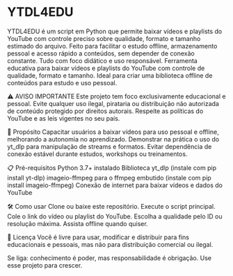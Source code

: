 # YTDL4EDU
YTDL4EDU é um script em Python que permite baixar vídeos e playlists do YouTube com controle preciso sobre qualidade, formato e tamanho estimado do arquivo. 
Feito para facilitar o estudo offline, armazenamento pessoal e acesso rápido a conteúdos, sem depender de conexão constante. Tudo com foco didático e uso responsável.
Ferramenta educativa para baixar vídeos e playlists do YouTube com controle de qualidade, formato e tamanho. Ideal para criar uma biblioteca offline de conteúdos para estudo e uso pessoal.

⚠️ AVISO IMPORTANTE
Este projeto tem foco exclusivamente educacional e pessoal.
Evite qualquer uso ilegal, pirataria ou distribuição não autorizada de conteúdo protegido por direitos autorais.
Respeite as políticas do YouTube e as leis vigentes no seu país.

🚀 Propósito
    Capacitar usuários a baixar vídeos para uso pessoal e offline, melhorando a autonomia no aprendizado.
    Demonstrar na prática o uso do yt_dlp para manipulação de streams e formatos.
    Evitar dependência de conexão estável durante estudos, workshops ou treinamentos.

📋 Pré-requisitos
    Python 3.7+ instalado
    Biblioteca yt_dlp (instale com pip install yt-dlp)
    imageio-ffmpeg para o ffmpeg embutido (instale com pip install imageio-ffmpeg)
    Conexão de internet para baixar vídeos e dados do YouTube

🛠 Como usar
    Clone ou baixe este repositório.
    Execute o script principal.
    Cole o link do vídeo ou playlist do YouTube.
    Escolha a qualidade pelo ID ou resolução máxima.
    Assista offline quando quiser.

📜 Licença
Você é livre para usar, modificar e distribuir para fins educacionais e pessoais, mas não para distribuição comercial ou ilegal.

Se liga: conhecimento é poder, mas responsabilidade é obrigação. Use esse projeto para crescer.
